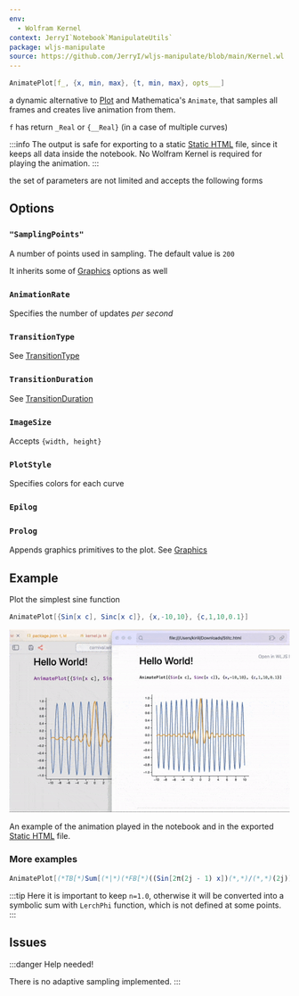 ```yaml
---
env:
  - Wolfram Kernel
context: JerryI`Notebook`ManipulateUtils`
package: wljs-manipulate
source: https://github.com/JerryI/wljs-manipulate/blob/main/Kernel.wl
---
```

```mathematica
AnimatePlot[f_, {x, min, max}, {t, min, max}, opts___]
```

a dynamic alternative to [Plot](frontend/Reference/Plotting%20Functions/Plot.md) and Mathematica's `Animate`, that samples all frames and creates live animation from them.

`f` has return `_Real` or `{__Real}` (in a case of multiple curves)

:::info
The output is safe for exporting to a static [Static HTML](frontend/Exporting/Static%20HTML.md) file, since it keeps all data inside the notebook. No Wolfram Kernel is required for playing the animation.
:::

the set of parameters are not limited and accepts the following forms

## Options
### `"SamplingPoints"`
A number of points used in sampling. The default value is `200`

It inherits some of [Graphics](frontend/Reference/Graphics/Graphics.md) options as well

### `AnimationRate`
Specifies the number of updates *per second*

### `TransitionType`
See [TransitionType](frontend/Reference/Graphics/TransitionType.md)

### `TransitionDuration`
See [TransitionDuration](frontend/Reference/Graphics/TransitionDuration.md)

### `ImageSize`
Accepts `{width, height}`

### `PlotStyle`
Specifies colors for each curve

### `Epilog`
### `Prolog`
Appends graphics primitives to the plot. See [Graphics](frontend/Reference/Graphics/Graphics.md)

## Example
Plot the simplest sine function

```mathematica
AnimatePlot[{Sin[x c], Sinc[x c]}, {x,-10,10}, {c,1,10,0.1}]
```

![](./../../../StiticExport-ezgif.com-optimize.gif)

An example of the animation played in the notebook and in the exported [Static HTML](frontend/Exporting/Static%20HTML.md) file.

### More examples

```mathematica @
AnimatePlot[(*TB[*)Sum[(*|*)(*FB[*)((Sin[2π(2j - 1) x])(*,*)/(*,*)(2j))(*]FB*)(*|*), {(*|*)j(*|*),(*|*)1.0(*|*),(*|*)n(*|*)}](*|*)(*1:eJxTTMoPSmNiYGAoZgMSwaW5TvkVmYwgPguQCCkqTQUAeAcHBQ==*)(*]TB*), {x, -1,1}, {n, 1,30, 1}]
```

:::tip
Here it is important to keep `n=1.0`, otherwise it will be converted into a symbolic sum with `LerchPhi` function, which is not defined at some points.
:::

## Issues

:::danger
Help needed!

There is no adaptive sampling implemented.
:::